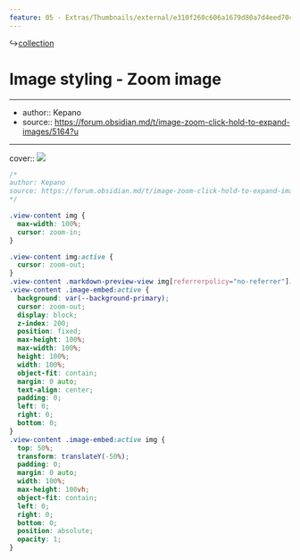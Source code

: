```yaml
---
feature: 05 - Extras/Thumbnails/external/e310f260c606a1679d80a7d4eed7049e.gif
---
```

↪[collection](collection.md)

# Image styling - Zoom image

---

- author:: Kepano
- source:: https://forum.obsidian.md/t/image-zoom-click-hold-to-expand-images/5164?u

---

cover:: ![](https://i.imgur.com/ObcCIWz.gif)

```css
/*
author: Kepano
source: https://forum.obsidian.md/t/image-zoom-click-hold-to-expand-images/5164?u
*/

.view-content img {
  max-width: 100%;
  cursor: zoom-in;
}

.view-content img:active {
  cursor: zoom-out;
}
.view-content .markdown-preview-view img[referrerpolicy="no-referrer"]:active,
.view-content .image-embed:active {
  background: var(--background-primary);
  cursor: zoom-out;
  display: block;
  z-index: 200;
  position: fixed;
  max-height: 100%;
  max-width: 100%;
  height: 100%;
  width: 100%;
  object-fit: contain;
  margin: 0 auto;
  text-align: center;
  padding: 0;
  left: 0;
  right: 0;
  bottom: 0;
}
.view-content .image-embed:active img {
  top: 50%;
  transform: translateY(-50%);
  padding: 0;
  margin: 0 auto;
  width: 100%;
  max-height: 100vh;
  object-fit: contain;
  left: 0;
  right: 0;
  bottom: 0;
  position: absolute;
  opacity: 1;
}
```
